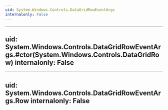 ```yaml
---
uid: System.Windows.Controls.DataGridRowEventArgs
internalonly: False
---
```


---
uid: System.Windows.Controls.DataGridRowEventArgs.#ctor(System.Windows.Controls.DataGridRow)
internalonly: False
---

---
uid: System.Windows.Controls.DataGridRowEventArgs.Row
internalonly: False
---
